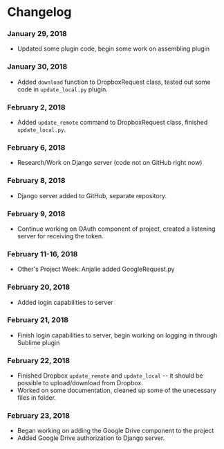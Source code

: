 # Changelog

### January 29, 2018
* Updated some plugin code, begin some work on assembling plugin

### January 30, 2018
* Added `download` function to DropboxRequest class, tested out some code in `update_local.py` plugin.

### February 2, 2018
* Added `update_remote` command to DropboxRequest class, finished `update_local.py`.

### February 6, 2018
* Research/Work on Django server (code not on GitHub right now)

### February 8, 2018
* Django server added to GitHub, separate repository.

### February 9, 2018
* Continue working on OAuth component of project, created a listening server for receiving the token.

### February 11-16, 2018
* Other's Project Week: Anjalie added GoogleRequest.py

### February 20, 2018
* Added login capabilities to server

### February 21, 2018
* Finish login capabilities to server, begin working on logging in through Sublime plugin

### February 22, 2018
* Finished Dropbox `update_remote` and `update_local` -- it should be possible to upload/download from Dropbox.
* Worked on some documentation, cleaned up some of the unecessary files in folder.

### February 23, 2018
* Began working on adding the Google Drive component to the project
* Added Google Drive authorization to Django server.


